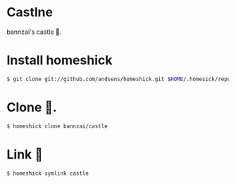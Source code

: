 # Castlne
bannzai's castle :japanese_castle:.

# Install homeshick
```bash
$ git clone git://github.com/andsens/homeshick.git $HOME/.homesick/repos/homeshick
```

# Clone :japanese_castle:.
```bash
$ homeshick clone bannzai/castle
```

# Link :japanese_castle:
```bash
$ homeshick symlink castle
```

